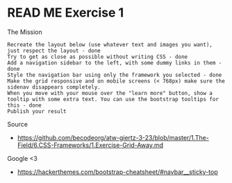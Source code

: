 # READ ME Exercise 1

The Mission

    Recreate the layout below (use whatever text and images you want), just respect the layout - done
    Try to get as close as possible without writing CSS - done
    Add a navigation sidebar to the left, with some dummy links in them - done
    Style the navigation bar using only the framework you selected - done
    Make the grid responsive and on mobile screens (< 768px) make sure the sidenav disappears completely.
    When you move with your mouse over the "learn more" button, show a tooltip with some extra text. You can use the bootstrap tooltips for this - done
    Publish your result

Source
* https://github.com/becodeorg/atw-giertz-3-23/blob/master/1.The-Field/6.CSS-Frameworks/1.Exercise-Grid-Away.md

Google <3
* https://hackerthemes.com/bootstrap-cheatsheet/#navbar__sticky-top
